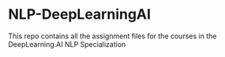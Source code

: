 # NLP-DeepLearningAI
This repo contains all the assignment files for the courses in the DeepLearning.AI NLP Specialization
